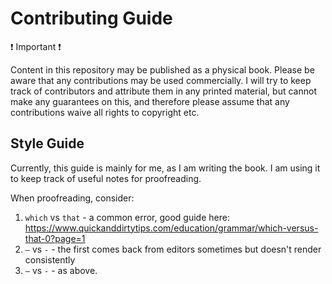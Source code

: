 # Contributing Guide

❗ Important ❗

Content in this repository may be published as a physical book. Please be aware that any contributions may be used commercially. I will try to keep track of contributors and attribute them in any printed material, but cannot make any guarantees on this, and therefore please assume that any contributions waive all rights to copyright etc.

## Style Guide

Currently, this guide is mainly for me, as I am writing the book. I am using it to keep track of useful notes for proofreading.

When proofreading, consider:

1. `which` vs `that` - a common error, good guide here: https://www.quickanddirtytips.com/education/grammar/which-versus-that-0?page=1
2. `—` vs `-` - the first comes back from editors sometimes but doesn't render consistently
3. `–` vs `-` - as above.
